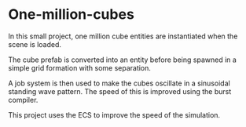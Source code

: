 # One-million-cubes
 In this small project, one million cube entities are instantiated when the scene is loaded.
 
 The cube prefab is converted into an entity before being spawned in a simple grid formation with some separation.
 
 A job system is then used to make the cubes oscillate in a sinusoidal standing wave pattern. The speed of this is improved using the burst compiler.
 
 This project uses the ECS to improve the speed of the simulation.
